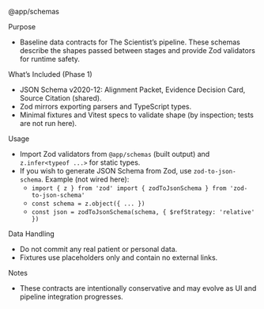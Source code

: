 @app/schemas

Purpose
- Baseline data contracts for The Scientist’s pipeline. These schemas describe the shapes passed between stages and provide Zod validators for runtime safety.

What’s Included (Phase 1)
- JSON Schema v2020-12: Alignment Packet, Evidence Decision Card, Source Citation (shared).
- Zod mirrors exporting parsers and TypeScript types.
- Minimal fixtures and Vitest specs to validate shape (by inspection; tests are not run here).

Usage
- Import Zod validators from `@app/schemas` (built output) and `z.infer<typeof ...>` for static types.
- If you wish to generate JSON Schema from Zod, use `zod-to-json-schema`. Example (not wired here):
  - `import { z } from 'zod'
     import { zodToJsonSchema } from 'zod-to-json-schema'`
  - `const schema = z.object({ ... })`
  - `const json = zodToJsonSchema(schema, { $refStrategy: 'relative' })`

Data Handling
- Do not commit any real patient or personal data.
- Fixtures use placeholders only and contain no external links.

Notes
- These contracts are intentionally conservative and may evolve as UI and pipeline integration progresses.

